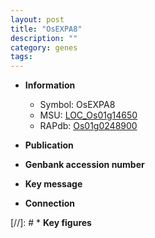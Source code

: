 ```yaml
---
layout: post
title: "OsEXPA8"
description: ""
category: genes
tags: 
---
```


* **Information**  
    + Symbol: OsEXPA8  
    + MSU: [LOC_Os01g14650](http://rice.uga.edu/cgi-bin/ORF_infopage.cgi?orf=LOC_Os01g14650)  
    + RAPdb: [Os01g0248900](http://rapdb.dna.affrc.go.jp/viewer/gbrowse_details/irgsp1?name=Os01g0248900)  

* **Publication**  

* **Genbank accession number**  

* **Key message**  

* **Connection**  

[//]: # * **Key figures**  


